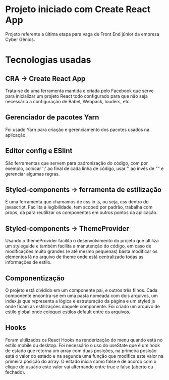 # Projeto iniciado com Create React App
Projeto referente a última etapa para vaga de Front End júnior da empresa Cyber Gênios.

# Tecnologias usadas
## CRA -> Create React App
Trata-se de uma ferramenta mantida e criada pelo Facebook que serve para inicializar um
projeto React todo configurado para que não seja necessário a configuração de Babel,
Webpack, louders, etc.

## Gerenciador de pacotes Yarn
Foi usado Yarn para criação e gerenciamento dos pacotes usados na aplicação.

## Editor config e ESlint
São ferramentas que servem para padronização do código, com por exemplo, colocar ';'
ao final de cada linha de código, usar '' ao invés de "" e gerenciar algumas regras.

## Styled-components -> ferramenta de estilização
É uma ferramenta que chamamos de css in js, ou seja, css dentro do javascript.
Facilita a legibilidade, tem scoped por padrão, trabalha com props, dá para reutilizar
os componentes em outros pontos da aplicação.

## Styled-components -> ThemeProvider
Usando o themeProvider facilita o desenvolvimento do projeto que ultiliza um styleguide
e também facilita a manutenção do código, em caso de modificações muito grandes (e até mesmo
pequenas) basta modificar os elementos lá no arquivo de theme onde está centralizado todas
as informações de estilo.

## Componentização
O projeto está dividido em um componente pai, e outros três filhos. Cada componente encontra-se
em uma pasta nomeada com dois arquivos, um index.js que representa a lógica e estruturação da
página e um styled.js onde ficam as estilizações daquele componente. Foi criado um arquivo de estilo
global onde coloquei estilos default entre os arquivos.

## Hooks
Foram ultilizados os React Hooks na renderização do menu quando está no estilo mobile ou desktop.
Foi necessário o uso do useState que é um hook de estado que retorna um array com duas posições, na
primeira posição está o valor do estado e na segunda uma função que modifica este valor na primeira
posição do array. O estado inicia como false e de acordo com o clique do usuário este valor vai alternando
entre true e false (aberto ou fechado).

